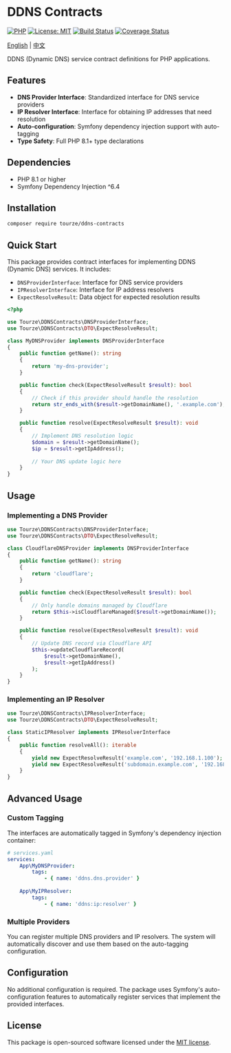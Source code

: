 # DDNS Contracts

[![PHP](https://img.shields.io/badge/PHP-8.1%2B-blue.svg)](https://php.net)
[![License: MIT](https://img.shields.io/badge/License-MIT-yellow.svg)](LICENSE)
[![Build Status](https://github.com/tourze/php-monorepo/workflows/CI/badge.svg)](https://github.com/tourze/php-monorepo/actions)
[![Coverage Status](https://coveralls.io/repos/github/tourze/php-monorepo/badge.svg?branch=master)](https://coveralls.io/github/tourze/php-monorepo?branch=master)

[English](README.md) | [中文](README.zh-CN.md)

DDNS (Dynamic DNS) service contract definitions for PHP applications.

## Features

- **DNS Provider Interface**: Standardized interface for DNS service providers
- **IP Resolver Interface**: Interface for obtaining IP addresses that need resolution
- **Auto-configuration**: Symfony dependency injection support with auto-tagging
- **Type Safety**: Full PHP 8.1+ type declarations

## Dependencies

- PHP 8.1 or higher
- Symfony Dependency Injection ^6.4

## Installation

```bash
composer require tourze/ddns-contracts
```

## Quick Start

This package provides contract interfaces for implementing DDNS (Dynamic DNS) services. It includes:

- `DNSProviderInterface`: Interface for DNS service providers
- `IPResolverInterface`: Interface for IP address resolvers  
- `ExpectResolveResult`: Data object for expected resolution results

```php
<?php

use Tourze\DDNSContracts\DNSProviderInterface;
use Tourze\DDNSContracts\DTO\ExpectResolveResult;

class MyDNSProvider implements DNSProviderInterface
{
    public function getName(): string
    {
        return 'my-dns-provider';
    }

    public function check(ExpectResolveResult $result): bool
    {
        // Check if this provider should handle the resolution
        return str_ends_with($result->getDomainName(), '.example.com');
    }

    public function resolve(ExpectResolveResult $result): void
    {
        // Implement DNS resolution logic
        $domain = $result->getDomainName();
        $ip = $result->getIpAddress();
        
        // Your DNS update logic here
    }
}
```

## Usage

### Implementing a DNS Provider

```php
use Tourze\DDNSContracts\DNSProviderInterface;
use Tourze\DDNSContracts\DTO\ExpectResolveResult;

class CloudflareDNSProvider implements DNSProviderInterface
{
    public function getName(): string
    {
        return 'cloudflare';
    }

    public function check(ExpectResolveResult $result): bool
    {
        // Only handle domains managed by Cloudflare
        return $this->isCloudflareManaged($result->getDomainName());
    }

    public function resolve(ExpectResolveResult $result): void
    {
        // Update DNS record via Cloudflare API
        $this->updateCloudflareRecord(
            $result->getDomainName(),
            $result->getIpAddress()
        );
    }
}
```

### Implementing an IP Resolver

```php
use Tourze\DDNSContracts\IPResolverInterface;
use Tourze\DDNSContracts\DTO\ExpectResolveResult;

class StaticIPResolver implements IPResolverInterface
{
    public function resolveAll(): iterable
    {
        yield new ExpectResolveResult('example.com', '192.168.1.100');
        yield new ExpectResolveResult('subdomain.example.com', '192.168.1.101');
    }
}
```

## Advanced Usage

### Custom Tagging

The interfaces are automatically tagged in Symfony's dependency injection container:

```yaml
# services.yaml
services:
    App\MyDNSProvider:
        tags:
            - { name: 'ddns.dns.provider' }
    
    App\MyIPResolver:
        tags:
            - { name: 'ddns:ip:resolver' }
```

### Multiple Providers

You can register multiple DNS providers and IP resolvers. The system will 
automatically discover and use them based on the auto-tagging configuration.

## Configuration

No additional configuration is required. The package uses Symfony's 
auto-configuration features to automatically register services that 
implement the provided interfaces.

## License

This package is open-sourced software licensed under the [MIT license](LICENSE).